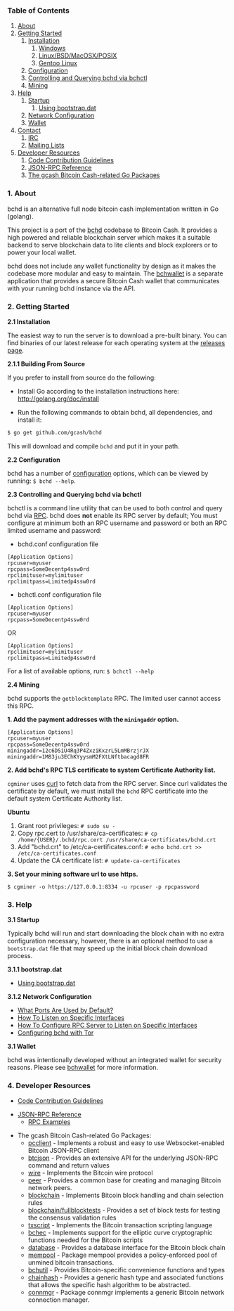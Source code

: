 ### Table of Contents
1. [About](#About)
2. [Getting Started](#GettingStarted)
    1. [Installation](#Installation)
        1. [Windows](#WindowsInstallation)
        2. [Linux/BSD/MacOSX/POSIX](#PosixInstallation)
          1. [Gentoo Linux](#GentooInstallation)
    2. [Configuration](#Configuration)
    3. [Controlling and Querying bchd via bchctl](#BchctlConfig)
    4. [Mining](#Mining)
3. [Help](#Help)
    1. [Startup](#Startup)
        1. [Using bootstrap.dat](#BootstrapDat)
    2. [Network Configuration](#NetworkConfig)
    3. [Wallet](#Wallet)
4. [Contact](#Contact)
    1. [IRC](#ContactIRC)
    2. [Mailing Lists](#MailingLists)
5. [Developer Resources](#DeveloperResources)
    1. [Code Contribution Guidelines](#ContributionGuidelines)
    2. [JSON-RPC Reference](#JSONRPCReference)
    3. [The gcash Bitcoin Cash-related Go Packages](#GoPackages)

<a name="About" />

### 1. About

bchd is an alternative full node bitcoin cash implementation written in Go (golang).

This project is a port of the [bchd](https://github.com/gcash/bchd) codebase to Bitcoin Cash. It provides a high powered
and reliable blockchain server which makes it a suitable backend to serve blockchain data to lite clients and block explorers
or to power your local wallet.

bchd does not include any wallet functionality by design as it makes the codebase more modular and easy to maintain. 
The [bchwallet](https://github.com/gcash/bchwallet) is a separate application that provides a secure Bitcoin Cash wallet 
that communicates with your running bchd instance via the API.

<a name="GettingStarted" />

### 2. Getting Started

<a name="Installation" />

**2.1 Installation**

The easiest way to run the server is to download a pre-built binary. You can find binaries of our latest release for each operating system at the [releases page](https://github.com/gcash/bchd/releases).

<a name="WindowsInstallation" />

**2.1.1 Building From Source**<br />

If you prefer to install from source do the following:

- Install Go according to the installation instructions here:
  http://golang.org/doc/install

- Run the following commands to obtain bchd, all dependencies, and install it:

```bash
$ go get github.com/gcash/bchd
```

This will download and compile `bchd` and put it in your path.

**2.2 Configuration**

bchd has a number of [configuration](http://godoc.org/github.com/gcash/bchd)
options, which can be viewed by running: `$ bchd --help`.

<a name="BchctlConfig" />

**2.3 Controlling and Querying bchd via bchctl**

bchctl is a command line utility that can be used to both control and query bchd
via [RPC](http://www.wikipedia.org/wiki/Remote_procedure_call).  bchd does
**not** enable its RPC server by default;  You must configure at minimum both an
RPC username and password or both an RPC limited username and password:

* bchd.conf configuration file
```
[Application Options]
rpcuser=myuser
rpcpass=SomeDecentp4ssw0rd
rpclimituser=mylimituser
rpclimitpass=Limitedp4ssw0rd
```
* bchctl.conf configuration file
```
[Application Options]
rpcuser=myuser
rpcpass=SomeDecentp4ssw0rd
```
OR
```
[Application Options]
rpclimituser=mylimituser
rpclimitpass=Limitedp4ssw0rd
```
For a list of available options, run: `$ bchctl --help`

<a name="Mining" />

**2.4 Mining**

bchd supports the `getblocktemplate` RPC.
The limited user cannot access this RPC.


**1. Add the payment addresses with the `miningaddr` option.**

```
[Application Options]
rpcuser=myuser
rpcpass=SomeDecentp4ssw0rd
miningaddr=12c6DSiU4Rq3P4ZxziKxzrL5LmMBrzjrJX
miningaddr=1M83ju3EChKYyysmM2FXtLNftbacagd8FR
```

**2. Add bchd's RPC TLS certificate to system Certificate Authority list.**

`cgminer` uses [curl](http://curl.haxx.se/) to fetch data from the RPC server.
Since curl validates the certificate by default, we must install the `bchd` RPC
certificate into the default system Certificate Authority list.

**Ubuntu**

1. Grant root privileges: `# sudo su -`
2. Copy rpc.cert to /usr/share/ca-certificates: `# cp /home/{USER}/.bchd/rpc.cert /usr/share/ca-certificates/bchd.crt`
3. Add "bchd.crt" to /etc/ca-certificates.conf: `# echo bchd.crt >> /etc/ca-certificates.conf`
4. Update the CA certificate list: `# update-ca-certificates`

**3. Set your mining software url to use https.**

`$ cgminer -o https://127.0.0.1:8334 -u rpcuser -p rpcpassword`

<a name="Help" />

### 3. Help

<a name="Startup" />

**3.1 Startup**

Typically bchd will run and start downloading the block chain with no extra
configuration necessary, however, there is an optional method to use a
`bootstrap.dat` file that may speed up the initial block chain download process.

<a name="BootstrapDat" />

**3.1.1 bootstrap.dat**

* [Using bootstrap.dat](https://github.com/gcash/bchd/tree/master/docs/using_bootstrap_dat.md)

<a name="NetworkConfig" />

**3.1.2 Network Configuration**

* [What Ports Are Used by Default?](https://github.com/gcash/bchd/tree/master/docs/default_ports.md)
* [How To Listen on Specific Interfaces](https://github.com/gcash/bchd/tree/master/docs/configure_peer_server_listen_interfaces.md)
* [How To Configure RPC Server to Listen on Specific Interfaces](https://github.com/gcash/bchd/tree/master/docs/configure_rpc_server_listen_interfaces.md)
* [Configuring bchd with Tor](https://github.com/gcash/bchd/tree/master/docs/configuring_tor.md)

<a name="Wallet" />

**3.1 Wallet**

bchd was intentionally developed without an integrated wallet for security
reasons.  Please see [bchwallet](https://github.com/gcash/bchwallet) for more
information.

<a name="DeveloperResources" />

### 4. Developer Resources

<a name="ContributionGuidelines" />

* [Code Contribution Guidelines](https://github.com/gcash/bchd/tree/master/docs/code_contribution_guidelines.md)

<a name="JSONRPCReference" />

* [JSON-RPC Reference](https://github.com/gcash/bchd/tree/master/docs/json_rpc_api.md)
    * [RPC Examples](https://github.com/gcash/bchd/tree/master/docs/json_rpc_api.md#ExampleCode)

<a name="GoPackages" />

* The gcash Bitcoin Cash-related Go Packages:
    * [pcclient](https://github.com/gcash/bchd/tree/master/rpcclient) - Implements a
      robust and easy to use Websocket-enabled Bitcoin JSON-RPC client
    * [btcjson](https://github.com/gcash/bchd/tree/master/btcjson) - Provides an extensive API
      for the underlying JSON-RPC command and return values
    * [wire](https://github.com/gcash/bchd/tree/master/wire) - Implements the
      Bitcoin wire protocol
    * [peer](https://github.com/gcash/bchd/tree/master/peer) -
      Provides a common base for creating and managing Bitcoin network peers.
    * [blockchain](https://github.com/gcash/bchd/tree/master/blockchain) -
      Implements Bitcoin block handling and chain selection rules
    * [blockchain/fullblocktests](https://github.com/gcash/bchd/tree/master/blockchain/fullblocktests) -
      Provides a set of block tests for testing the consensus validation rules
    * [txscript](https://github.com/gcash/bchd/tree/master/txscript) -
      Implements the Bitcoin transaction scripting language
    * [bchec](https://github.com/gcash/bchd/tree/master/bchec) - Implements
      support for the elliptic curve cryptographic functions needed for the
      Bitcoin scripts
    * [database](https://github.com/gcash/bchd/tree/master/database) -
      Provides a database interface for the Bitcoin block chain
    * [mempool](https://github.com/gcash/bchd/tree/master/mempool) -
      Package mempool provides a policy-enforced pool of unmined bitcoin
      transactions.
    * [bchutil](https://github.com/gcash/bchutil) - Provides Bitcoin-specific
      convenience functions and types
    * [chainhash](https://github.com/gcash/bchd/tree/master/chaincfg/chainhash) -
      Provides a generic hash type and associated functions that allows the
      specific hash algorithm to be abstracted.
    * [connmgr](https://github.com/gcash/bchd/tree/master/connmgr) -
      Package connmgr implements a generic Bitcoin network connection manager.
